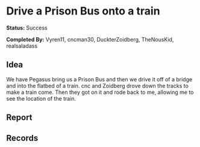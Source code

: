 # Drive a Prison Bus onto a train

**Status:** Success

**Completed By:** Vyren11, cncman30, DuckterZoidberg, TheNousKid, realsaladass

## Idea
We have Pegasus bring us a Prison Bus and then we drive it off of a bridge and into the flatbed of a train. cnc and Zoidberg drove down the tracks to make a train come. Then they got on it and rode back to me, allowing me to see the location of the train. 

## Report


## Records
<!-- add footage from the Rockstar Editor, and try to get some photos from Snapmatic -->

